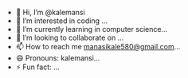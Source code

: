 - 👋 Hi, I’m @kalemansi
- 👀 I’m interested in coding ...
- 🌱 I’m currently learning in computer science...
- 💞️ I’m looking to collaborate on ...
- 📫 How to reach me manasikale580@gmail.com...
- 😄 Pronouns: kalemansi...
- ⚡ Fun fact: ...

<!---
kalemansi/kalemansi is a ✨ special ✨ repository because its `README.md` (this file) appears on your GitHub profile.
You can click the Preview link to take a look at your changes.
--->
